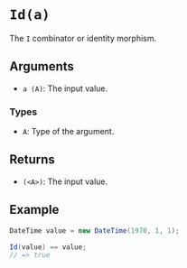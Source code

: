 # `Id(a)`

The `I` combinator or identity morphism.

## Arguments

* `a (A)`: The input value.

### Types

* `A`: Type of the argument.

## Returns

* `(<A>)`: The input value.

## Example

```csharp
DateTime value = new DateTime(1970, 1, 1);

Id(value) == value;
// => true
```
